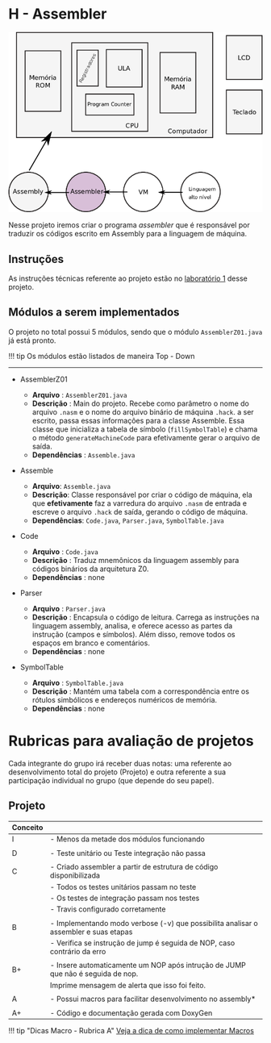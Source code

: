 # H - Assembler

![Assembly](figs/H-Assembler/sistema-assembler.png)


Nesse projeto iremos criar o programa *assembler* que é responsável por traduzir os códigos escrito em Assembly para a linguagem de máquina.

## Instruções 

As instruções técnicas referente ao projeto estão no [laboratório 1](H-Assembler-Lab-1) desse projeto.

## Módulos a serem implementados

O projeto no total possui 5 módulos, sendo que o módulo `AssemblerZ01.java` já está pronto.

!!! tip
    Os módulos estão listados de maneira Top - Down

---------------------------
 
- AssemblerZ01
    - **Arquivo**   : `AssemblerZ01.java`
    - **Descrição** : Main do projeto. Recebe como parâmetro o nome do arquivo `.nasm` e o nome do arquivo binário de máquina `.hack`. a ser escrito, passa essas informações para a classe Assemble. Essa classe que inicializa a tabela de símbolo (`fillSymbolTable`) e chama o método `generateMachineCode` para efetivamente gerar o arquivo de saída.
    - **Dependências** : `Assemble.java`
    
- Assemble
    - **Arquivo**: `Assemble.java`
    - **Descrição**: Classe responsável por criar o código de máquina, ela que **efetivamente** faz a varredura do arquivo `.nasm` de entrada e escreve o arquivo `.hack` de saída, gerando o código de máquina. 
    - **Dependências**: `Code.java`, `Parser.java`, `SymbolTable.java`
    
- Code
    - **Arquivo**   : `Code.java`
    - **Descrição** :  Traduz mnemônicos da linguagem assembly para códigos binários da arquitetura Z0.
    - **Dependências** : none
  
- Parser
    - **Arquivo**   : `Parser.java`
    - **Descrição** : Encapsula o código de leitura. Carrega as instruções na linguagem assembly, analisa, e oferece acesso as partes da instrução  (campos e símbolos). Além disso, remove todos os espaços em branco e comentários.
    - **Dependências** : none

- SymbolTable
    - **Arquivo**   : `SymbolTable.java`
    - **Descrição** :  Mantém uma tabela com a correspondência entre os rótulos simbólicos e endereços numéricos de memória.
    - **Dependências** : none

# Rubricas para avaliação de projetos

Cada integrante do grupo irá receber duas notas: uma referente ao desenvolvimento total do projeto (Projeto) e outra referente a sua participação individual no grupo (que depende do seu papel).

## Projeto


| Conceito |                                                                                      |
|----------|--------------------------------------------------------------------------------------|
| I        | - Menos da metade dos módulos funcionando                                            |
|          |                                                                                      |
| D        | - Teste unitário ou Teste integração não passa                                       |
|          |                                                                                      |
| C        | - Criado assembler a partir de estrutura de código disponibilizada                   |
|          | - Todos os testes unitários passam no teste                                          |
|          | - Os testes de integração passam nos testes                                          |
|          | - Travis configurado corretamente                                                    |
|          |                                                                                      |
| B        | - Implementando modo verbose (-v) que possibilita analisar o assembler e suas etapas |
|          | - Verifica se instrução de jump é seguida de NOP, caso contrário da erro             |
|          |                                                                                      |
| B+       | - Insere automaticamente um NOP após intrução de JUMP que não é seguida de nop.      |
|          | Imprime mensagem de alerta que isso foi feito.                                       |
|          |                                                                                      |
| A        | - Possui macros para facilitar desenvolvimento no assembly*                          |
|          |                                                                                      |
| A+       | - Código e documentação gerada com DoxyGen                                           |

!!! tip "Dicas Macro - Rubrica A"
    [Veja a dica de como implementar Macros](/H-Assembler-Dicas-Macro/)
